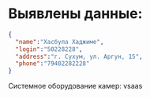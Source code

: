 # Выявлены данные:
```json
{
  "name":"Хасбула Хаджиме",
  "login":"50228228",
  "address":"г. Сухум, ул. Аргун, 15",
  "phone":"79402282228"
}
```

Системное оборудование камер: vsaas

